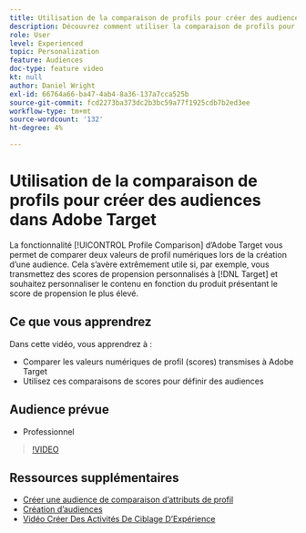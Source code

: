 ```yaml
---
title: Utilisation de la comparaison de profils pour créer des audiences
description: Découvrez comment utiliser la comparaison de profils pour comparer deux valeurs de profil numériques lors de la création d’une audience.
role: User
level: Experienced
topic: Personalization
feature: Audiences
doc-type: feature video
kt: null
author: Daniel Wright
exl-id: 66764a66-ba47-4ab4-8a36-137a7cca525b
source-git-commit: fcd2273ba373dc2b3bc59a77f1925cdb7b2ed3ee
workflow-type: tm+mt
source-wordcount: '132'
ht-degree: 4%

---
```


# Utilisation de la comparaison de profils pour créer des audiences dans Adobe Target

La fonctionnalité [!UICONTROL Profile Comparison] d’Adobe Target vous permet de comparer deux valeurs de profil numériques lors de la création d’une audience. Cela s’avère extrêmement utile si, par exemple, vous transmettez des scores de propension personnalisés à [!DNL Target] et souhaitez personnaliser le contenu en fonction du produit présentant le score de propension le plus élevé.

## Ce que vous apprendrez

Dans cette vidéo, vous apprendrez à :

* Comparer les valeurs numériques de profil (scores) transmises à Adobe Target
* Utilisez ces comparaisons de scores pour définir des audiences

## Audience prévue

* Professionnel

>[!VIDEO](https://video.tv.adobe.com/v/23218/?quality=12)

## Ressources supplémentaires

* [Créer une audience de comparaison d’attributs de profil](https://experienceleague.adobe.com/docs/target/using/audiences/create-audiences/creating-a-profile-attribute-comparison-audience.html?lang=en)
* [Création d’audiences](https://experienceleague.adobe.com/docs/target/using/audiences/create-audiences/create-audience.html?lang=en)
* [Vidéo Créer Des Activités De Ciblage D’Expérience](../activities/create-experience-targeting-activities.md)
